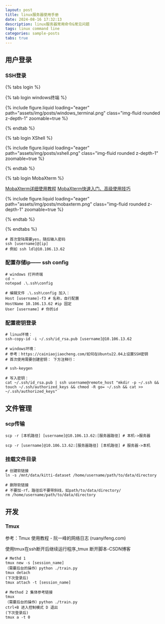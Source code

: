 ```yaml
---
layout: post
title: linux服务器使用手册
date: 2024-08-16 17:32:13
description: linux服务器常用命令&常见问题
tags: linux command line
categories: sample-posts
tabs: true
---
```


## 用户登录

### SSH登录

{% tabs login %}

{% tab login windows终端 %}

<div class="col-sm mt-3 mt-md-0">
  {% include figure.liquid loading="eager" path="assets/img/posts/windows_terminal.png" class="img-fluid rounded z-depth-1" zoomable=true %}
</div>

{% endtab %}

{% tab login XShell %}

<div class="col-sm mt-3 mt-md-0">
  {% include figure.liquid loading="eager" path="assets/img/posts/xshell.png" class="img-fluid rounded z-depth-1" zoomable=true %}
</div>

{% endtab %}

{% tab login MobaXterm %}

[MobaXterm详细使用教程](https://blog.csdn.net/xuanying_china/article/details/120080644)
[MobaXterm快速入门、高级使用技巧](https://blog.csdn.net/qq_34435096/article/details/130729092)

<div class="col-sm mt-3 mt-md-0">
  {% include figure.liquid loading="eager" path="assets/img/posts/mobaxterm.png" class="img-fluid rounded z-depth-1" zoomable=true %}
</div>

{% endtab %}

{% endtabs %}

```shell
# 首次登陆需要yes，随后输入密码
ssh [username]@[ip]
# 例如 ssh ldl@10.106.13.62
```

### 配置存储ip—— ssh config

```shell
# windows 打开终端
cd ~
notepad .\.ssh\config

# 编辑文件 .\.ssh\config 加入：
Host [username]-f3 # 名称，自行配置
HostName 10.106.13.62 #ip 固定
User [username] # 你的id
```

### 配置密钥登录

```shell
# linux环境：
ssh-copy-id -i ~/.ssh/id_rsa.pub [username]@10.106.13.62
```

```shell
# windows环境：
# 参考：https://cainiaojiaocheng.com/如何在Ubuntu22.04上设置SSH密钥
# 首次使用需要创建密钥： 下方注释行：

# ssh-keygen

# 写入密钥：
cat ~/.ssh/id_rsa.pub | ssh username@remote_host "mkdir -p ~/.ssh && touch ~/.ssh/authorized_keys && chmod -R go= ~/.ssh && cat >> ~/.ssh/authorized_keys"
```

## 文件管理

### scp传输

```shell
scp -r [本机路径] [username]@10.106.13.62:[服务器路径] # 本机->服务器

scp -r [username]@10.106.13.62:[服务器路径] [本机路径] # 服务器->本机
```

### 挂载文件目录

```shell
# 创建软链接
ln -s /mnt/data/kitti-dataset /home/username/path/to/data/directory

# 删除软链接
# 不要加-rf，路径后不要带斜线，如path/to/data/directory/
rm /home/username/path/to/data/directory
```

## 开发

### Tmux

参考：Tmux 使用教程 - 阮一峰的网络日志 (ruanyifeng.com)

使用tmux在ssh断开后继续运行程序\_tmux 断开脚本-CSDN博客

```shell
# Methd 1
tmux new -s [session_name]
（需要后台的操作）python ./train.py
tmux detach
(下次登录后)
tmux attach -t [session_name]

# Method 2 集体参考链接
tmux
（需要后台的操作）python ./train.py
ctrl+B 进入控制模式 D 退出
(下次登录后)
tmux a -t 0
```
